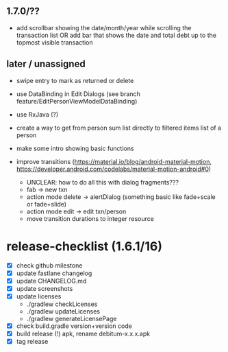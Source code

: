 ## 1.7.0/??
- add scrollbar showing the date/month/year while scrolling the transaction list OR add bar that shows the date and total debt up to the topmost visible transaction

## later / unassigned
- swipe entry to mark as returned or delete
- use DataBinding in Edit Dialogs (see branch feature/EditPersonViewModelDataBinding)
- use RxJava (?)
- create a way to get from person sum list directly to filtered items list of a person
- make some intro showing basic functions

- improve transitions (https://material.io/blog/android-material-motion, https://developer.android.com/codelabs/material-motion-android#0)
  - UNCLEAR: how to do all this with dialog fragments???
  - fab -> new txn
  - action mode delete -> alertDialog (something basic like fade+scale or fade+slide)
  - action mode edit -> edit txn/person
  - move transition durations to integer resource



# release-checklist (1.6.1/16)
- [x] check github milestone
- [x] update fastlane changelog
- [x] update CHANGELOG.md
- [x] update screenshots
- [x] update licenses
  - ./gradlew checkLicenses
  - ./gradlew updateLicenses
  - ./gradlew generateLicensePage
- [x] check build.gradle version+version code
- [x] build release (!) apk, rename debitum-x.x.x.apk
- [x] tag release
